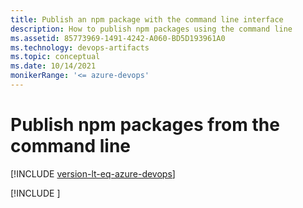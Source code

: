 ```yaml
---
title: Publish an npm package with the command line interface
description: How to publish npm packages using the command line
ms.assetid: 85773969-1491-4242-A060-BD5D193961A0
ms.technology: devops-artifacts
ms.topic: conceptual
ms.date: 10/14/2021
monikerRange: '<= azure-devops'
---
```


# Publish npm packages from the command line

[!INCLUDE [version-lt-eq-azure-devops](../../includes/version-lt-eq-azure-devops.md)]

[!INCLUDE [](../includes/npm/publish.md)]
